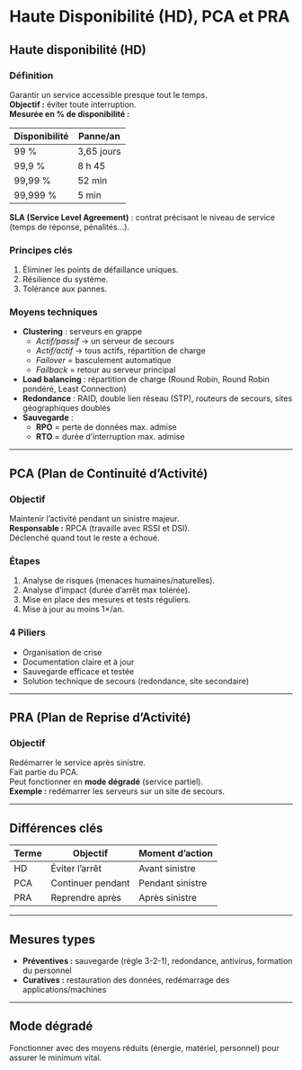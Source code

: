 # Haute Disponibilité (HD), PCA et PRA

## Haute disponibilité (HD)

### Définition
Garantir un service accessible presque tout le temps.  
**Objectif :** éviter toute interruption.  
**Mesurée en % de disponibilité :**

| Disponibilité | Panne/an |
|----------------|-----------|
| 99 % | 3,65 jours |
| 99,9 % | 8 h 45 |
| 99,99 % | 52 min |
| 99,999 % | 5 min |

**SLA (Service Level Agreement)** : contrat précisant le niveau de service (temps de réponse, pénalités…).

### Principes clés
1. Éliminer les points de défaillance uniques.  
2. Résilience du système.  
3. Tolérance aux pannes.

### Moyens techniques
- **Clustering** : serveurs en grappe  
  - *Actif/passif* → un serveur de secours  
  - *Actif/actif* → tous actifs, répartition de charge  
  - *Failover* = basculement automatique  
  - *Failback* = retour au serveur principal  
- **Load balancing** : répartition de charge (Round Robin, Round Robin pondéré, Least Connection)  
- **Redondance** : RAID, double lien réseau (STP), routeurs de secours, sites géographiques doublés  
- **Sauvegarde** :
  - **RPO** = perte de données max. admise  
  - **RTO** = durée d’interruption max. admise

---

## PCA (Plan de Continuité d’Activité)

### Objectif
Maintenir l’activité pendant un sinistre majeur.  
**Responsable :** RPCA (travaille avec RSSI et DSI).  
Déclenché quand tout le reste a échoué.

### Étapes
1. Analyse de risques (menaces humaines/naturelles).  
2. Analyse d’impact (durée d’arrêt max tolérée).  
3. Mise en place des mesures et tests réguliers.  
4. Mise à jour au moins 1×/an.

### 4 Piliers
- Organisation de crise  
- Documentation claire et à jour  
- Sauvegarde efficace et testée  
- Solution technique de secours (redondance, site secondaire)

---

## PRA (Plan de Reprise d’Activité)

### Objectif
Redémarrer le service après sinistre.  
Fait partie du PCA.  
Peut fonctionner en **mode dégradé** (service partiel).  
**Exemple :** redémarrer les serveurs sur un site de secours.

---

## Différences clés

| Terme | Objectif | Moment d’action |
|--------|-----------|----------------|
| HD | Éviter l’arrêt | Avant sinistre |
| PCA | Continuer pendant | Pendant sinistre |
| PRA | Reprendre après | Après sinistre |

---

## Mesures types

- **Préventives :** sauvegarde (règle 3-2-1), redondance, antivirus, formation du personnel  
- **Curatives :** restauration des données, redémarrage des applications/machines

---

## Mode dégradé
Fonctionner avec des moyens réduits (énergie, matériel, personnel) pour assurer le minimum vital.

